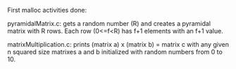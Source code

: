 First malloc activities done:

  pyramidalMatrix.c: gets a random number (R) and creates a pyramidal matrix with R rows.
  Each row (0<=f<R) has f+1 elements with an f+1 value. 
  
  matrixMultiplication.c: prints (matrix a) x (matrix b) = matrix c with any given n squared size  matrixes a and b initialized with random numbers from 0 to 10.
  
  
  
